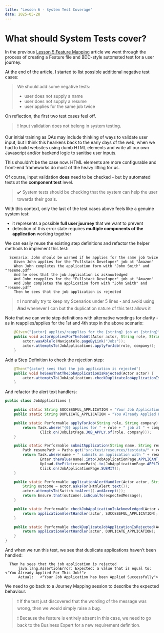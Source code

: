 ```yaml
---
title: "Lesson 6 - System Test Coverage"
date: 2025-05-28
---
```

# What should System Tests cover?

In the previous [Lesson 5 Feature Mapping](/public-website/2025/05/27/Lesson-5-Feature-Implementation.html) article we went through the process of creating a Feature file and BDD-style automated test for a user journey.

At the end of the article, I started to list possible additional negative test cases:
> We should add some negative tests:
> - user does not supply a name
> - user does not supply a resume
> - user applies for the same job twice

On reflection, the first two test cases feel off. 

> ❗ Input validation does not belong in system testing.

Our initial training as QAs may include thinking of ways to validate user input, but I think this hearkens back to the early days of the web, when we had to build websites using dumb HTML elements and write all our own Javascript and/or backend logic to sanitise user inputs.

This shouldn't be the case now. HTML elements are more configurable and front-end frameworks do most of the heavy lifting for us. 

Of course, input validation **does** need to be checked - but by automated tests at the **component test** level.

> ✔️ System tests should be checking that the system can help the user towards their goals.

With this context, only the last of the test cases above feels like a genuine system test:
- it represents a possible **full user journey** that we want to prevent
- detection of this error state requires **multiple components of the application** working together

We can easily reuse the existing step definitions and refactor the helper methods to implement this test:
```gherkin
  Scenario: John should be warned if he applies for the same job twice
    Given John applies for the "Fullstack Developer" job at "Amazon"
    When John completes the application form with "John Smith" and "resume.pdf"
    And he sees that the job application is acknowledged
    And John reapplies for the "Fullstack Developer" job at "Amazon"
    And John completes the application form with "John Smith" and "resume.pdf"
    Then he sees that the job application is rejected
```
> ❗ I normally try to keep my Scenarios under 5 lines - and avoid using **And** whenever I can but the duplication nature of this test allows it

Note that we can write step definitions with alternative wordings for clarity - as in reapplies/applies for the 1st and 4th step in the above scenario:
```java
    @Given("{actor} applies/reapplies for the {string} job at {string}")
    public void actorAppliesForTheJobAt(Actor actor, String role, String company) {
        actor.wasAbleTo(NavigateTo.pageByLink("Jobs"));
        actor.attemptsTo(JobApplications.applyForJob(role, company));
    }
```

Add a Step Definition to check the rejection step:
```java
    @Then("{actor} sees that the job application is rejected")
    public void heSeesThatTheJobApplicationIsRejected(Actor actor) {
        actor.attemptsTo(JobApplications.checkDuplicateJobApplicationIsRejected(actor));
    }
```

And refactor the alert text handlers:
```java
public class JobApplications {

    public static String SUCCESSFUL_APPLICATION = "Your Job Application has been Applied Successfully";
    public static String DUPLICATE_APPLICATION = "You Already Applied For This Job!";

    public static Performable applyForJob(String role, String company) {
        return Task.where("{0} applies for " + role + " job at " + company,
                Click.on(JobListPage.JOB_APPLY.of(role, company)));
    }

    public static Performable submitApplication(String name, String resume) {
        Path resumePath = Paths.get("src/test/resources/testdata/" + resume);
        return Task.where(name + " submits an application with " + resume,
                Enter.theValue(name).into(JobApplicationPage.APPLICANT_NAME),
                Upload.theFile(resumePath).to(JobApplicationPage.APPLICANT_RESUME),
                Click.on(JobApplicationPage.SUBMIT));
    }

    public static Performable applicationAlertHandler(Actor actor, String expectedMessage) {
        String outcome = actor.asksFor(HtmlAlert.text());
        actor.attemptsTo(Switch.toAlert().andAccept());
        return Ensure.that(outcome).isEqualTo(expectedMessage);
    }

    public static Performable checkJobApplicationIsAcknowledged(Actor actor) {
        return applicationAlertHandler(actor, SUCCESSFUL_APPLICATION);
    }

    public static Performable checkDuplicateJobApplicationIsRejected(Actor actor) {
        return applicationAlertHandler(actor, DUPLICATE_APPLICATION);
    }
}
```

And when we run this test, we see that duplicate applications haven't been handled:
```
  Then he sees that the job application is rejected
      java.lang.AssertionError: Expected: a value that is equal to: <"You Already Applied For This Job!">
      Actual:   <"Your Job Application has been Applied Successfully">
```
We need to go back to a Journey Mapping session to describe the expected behaviour.

> ❗ If the test just discovered that the wording of the message was wrong, then we would simply raise a bug.
> 
> ❗ Because the feature is entirely absent in this case, we need to go back to the Business Expert for a new requirement definition.

